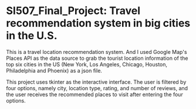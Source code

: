 # SI507_Final_Project: Travel recommendation system in big cities in the U.S.

This is a travel location recommendation system.
And I used Google Map's Places API as the data source to grab the tourist location information of the top six cities in the US (New York, Los Angeles, Chicago, Houston, Philadelphia and Phoenix) as a json file.

This project uses tkinter as the interactive interface. 
The user is filtered by four options, namely city, location type, rating, and number of reviews, and the user receives the recommended places to visit after entering the four options.

